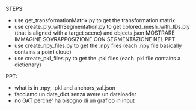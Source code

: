 STEPS:

- use get_transformationMatrix.py to get the transformation matrix
- use create_ply_withSegmentation.py to get colored_mesh_with_IDs.ply (that is aligned with a target scene) and objects.json MOSTRARE IMMAGINE SOVRAPPOSIZIONE CON SEGMENTAZIONE NEL PPT
- use create_npy_files.py to get the .npy files (each .npy file basically contains a point cloud)
- use create_pkl_files.py to get the .pkl files (each .pkl file contains a dictionary)


PPT:
- what is in .npy, .pkl and anchors_val.json
- facciamo un data_dict senza avere un dataloader
- no GAT perche' ha bisogno di un grafico in input